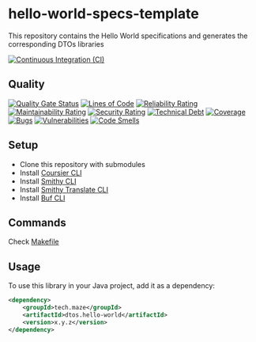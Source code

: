# hello-world-specs-template

This repository contains the Hello World specifications and generates the corresponding DTOs libraries

[![Continuous Integration (CI)](https://github.com/maze-technology/hello-world-specs-template/actions/workflows/build-scan.yaml/badge.svg?branch=main)](https://github.com/maze-technology/hello-world-specs-template/actions/workflows/build-scan.yaml)

## Quality

[![Quality Gate Status](https://sonarcloud.io/api/project_badges/measure?project=maze-technology_hello-world-specs-template&metric=alert_status)](https://sonarcloud.io/summary/new_code?id=maze-technology_hello-world-specs-template)
[![Lines of Code](https://sonarcloud.io/api/project_badges/measure?project=maze-technology_hello-world-specs-template&metric=ncloc)](https://sonarcloud.io/summary/new_code?id=maze-technology_hello-world-specs-template)
[![Reliability Rating](https://sonarcloud.io/api/project_badges/measure?project=maze-technology_hello-world-specs-template&metric=reliability_rating)](https://sonarcloud.io/summary/new_code?id=maze-technology_hello-world-specs-template)
[![Maintainability Rating](https://sonarcloud.io/api/project_badges/measure?project=maze-technology_hello-world-specs-template&metric=sqale_rating)](https://sonarcloud.io/summary/new_code?id=maze-technology_hello-world-specs-template)
[![Security Rating](https://sonarcloud.io/api/project_badges/measure?project=maze-technology_hello-world-specs-template&metric=security_rating)](https://sonarcloud.io/summary/new_code?id=maze-technology_hello-world-specs-template)
[![Technical Debt](https://sonarcloud.io/api/project_badges/measure?project=maze-technology_hello-world-specs-template&metric=sqale_index)](https://sonarcloud.io/summary/new_code?id=maze-technology_hello-world-specs-template)
[![Coverage](https://sonarcloud.io/api/project_badges/measure?project=maze-technology_hello-world-specs-template&metric=coverage)](https://sonarcloud.io/summary/new_code?id=maze-technology_hello-world-specs-template)
[![Bugs](https://sonarcloud.io/api/project_badges/measure?project=maze-technology_hello-world-specs-template&metric=bugs)](https://sonarcloud.io/summary/new_code?id=maze-technology_hello-world-specs-template)
[![Vulnerabilities](https://sonarcloud.io/api/project_badges/measure?project=maze-technology_hello-world-specs-template&metric=vulnerabilities)](https://sonarcloud.io/summary/new_code?id=maze-technology_hello-world-specs-template)
[![Code Smells](https://sonarcloud.io/api/project_badges/measure?project=maze-technology_hello-world-specs-template&metric=code_smells)](https://sonarcloud.io/summary/new_code?id=maze-technology_hello-world-specs-template)

## Setup

- Clone this repository with submodules
- Install [Coursier CLI](https://get-coursier.io/docs/cli-installation)
- Install [Smithy CLI](https://smithy.io/2.0/guides/smithy-cli/cli_installation.html)
- Install [Smithy Translate CLI](https://github.com/disneystreaming/smithy-translate/blob/main/modules/docs/overview.md)
- Install [Buf CLI](https://buf.build/docs/cli/installation/)

## Commands

Check [Makefile](Makefile)

## Usage

To use this library in your Java project, add it as a dependency:

```xml
<dependency>
    <groupId>tech.maze</groupId>
    <artifactId>dtos.hello-world</artifactId>
    <version>x.y.z</version>
</dependency>
```

